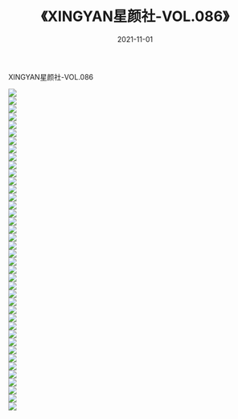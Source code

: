 ﻿---
layout: post
title:  《XINGYAN星颜社-VOL.086》
date:   2021-11-01
img: http://img.660000.xyz/Sharelink/网络美图/2021/XINGYAN星颜社-VOL.086/000.jpg
categories: [美女, 清纯, 唯美]
---

XINGYAN星颜社-VOL.086

  ![](http://img.660000.xyz/Sharelink/网络美图/2021/XINGYAN星颜社-VOL.086/001.jpg) <br> ![](http://img.660000.xyz/Sharelink/网络美图/2021/XINGYAN星颜社-VOL.086/002.jpg) <br> ![](http://img.660000.xyz/Sharelink/网络美图/2021/XINGYAN星颜社-VOL.086/003.jpg) <br> ![](http://img.660000.xyz/Sharelink/网络美图/2021/XINGYAN星颜社-VOL.086/004.jpg) <br> ![](http://img.660000.xyz/Sharelink/网络美图/2021/XINGYAN星颜社-VOL.086/005.jpg) <br> ![](http://img.660000.xyz/Sharelink/网络美图/2021/XINGYAN星颜社-VOL.086/006.jpg) <br> ![](http://img.660000.xyz/Sharelink/网络美图/2021/XINGYAN星颜社-VOL.086/007.jpg) <br> ![](http://img.660000.xyz/Sharelink/网络美图/2021/XINGYAN星颜社-VOL.086/008.jpg) <br> ![](http://img.660000.xyz/Sharelink/网络美图/2021/XINGYAN星颜社-VOL.086/009.jpg) <br> ![](http://img.660000.xyz/Sharelink/网络美图/2021/XINGYAN星颜社-VOL.086/010.jpg) <br> ![](http://img.660000.xyz/Sharelink/网络美图/2021/XINGYAN星颜社-VOL.086/011.jpg) <br> ![](http://img.660000.xyz/Sharelink/网络美图/2021/XINGYAN星颜社-VOL.086/012.jpg) <br> ![](http://img.660000.xyz/Sharelink/网络美图/2021/XINGYAN星颜社-VOL.086/013.jpg) <br> ![](http://img.660000.xyz/Sharelink/网络美图/2021/XINGYAN星颜社-VOL.086/014.jpg) <br> ![](http://img.660000.xyz/Sharelink/网络美图/2021/XINGYAN星颜社-VOL.086/015.jpg) <br> ![](http://img.660000.xyz/Sharelink/网络美图/2021/XINGYAN星颜社-VOL.086/016.jpg) <br> ![](http://img.660000.xyz/Sharelink/网络美图/2021/XINGYAN星颜社-VOL.086/017.jpg) <br> ![](http://img.660000.xyz/Sharelink/网络美图/2021/XINGYAN星颜社-VOL.086/018.jpg) <br> ![](http://img.660000.xyz/Sharelink/网络美图/2021/XINGYAN星颜社-VOL.086/019.jpg) <br> ![](http://img.660000.xyz/Sharelink/网络美图/2021/XINGYAN星颜社-VOL.086/020.jpg) <br> ![](http://img.660000.xyz/Sharelink/网络美图/2021/XINGYAN星颜社-VOL.086/021.jpg) <br> ![](http://img.660000.xyz/Sharelink/网络美图/2021/XINGYAN星颜社-VOL.086/022.jpg) <br> ![](http://img.660000.xyz/Sharelink/网络美图/2021/XINGYAN星颜社-VOL.086/023.jpg) <br> ![](http://img.660000.xyz/Sharelink/网络美图/2021/XINGYAN星颜社-VOL.086/024.jpg) <br> ![](http://img.660000.xyz/Sharelink/网络美图/2021/XINGYAN星颜社-VOL.086/025.jpg) <br> ![](http://img.660000.xyz/Sharelink/网络美图/2021/XINGYAN星颜社-VOL.086/026.jpg) <br> ![](http://img.660000.xyz/Sharelink/网络美图/2021/XINGYAN星颜社-VOL.086/027.jpg) <br> ![](http://img.660000.xyz/Sharelink/网络美图/2021/XINGYAN星颜社-VOL.086/028.jpg) <br> ![](http://img.660000.xyz/Sharelink/网络美图/2021/XINGYAN星颜社-VOL.086/029.jpg) <br> ![](http://img.660000.xyz/Sharelink/网络美图/2021/XINGYAN星颜社-VOL.086/030.jpg) <br> ![](http://img.660000.xyz/Sharelink/网络美图/2021/XINGYAN星颜社-VOL.086/031.jpg) <br> ![](http://img.660000.xyz/Sharelink/网络美图/2021/XINGYAN星颜社-VOL.086/032.jpg) <br> ![](http://img.660000.xyz/Sharelink/网络美图/2021/XINGYAN星颜社-VOL.086/033.jpg) <br> ![](http://img.660000.xyz/Sharelink/网络美图/2021/XINGYAN星颜社-VOL.086/034.jpg) <br> ![](http://img.660000.xyz/Sharelink/网络美图/2021/XINGYAN星颜社-VOL.086/035.jpg) <br> ![](http://img.660000.xyz/Sharelink/网络美图/2021/XINGYAN星颜社-VOL.086/036.jpg) <br> ![](http://img.660000.xyz/Sharelink/网络美图/2021/XINGYAN星颜社-VOL.086/037.jpg) <br> ![](http://img.660000.xyz/Sharelink/网络美图/2021/XINGYAN星颜社-VOL.086/038.jpg) <br> ![](http://img.660000.xyz/Sharelink/网络美图/2021/XINGYAN星颜社-VOL.086/039.jpg) <br> ![](http://img.660000.xyz/Sharelink/网络美图/2021/XINGYAN星颜社-VOL.086/040.jpg) <br>